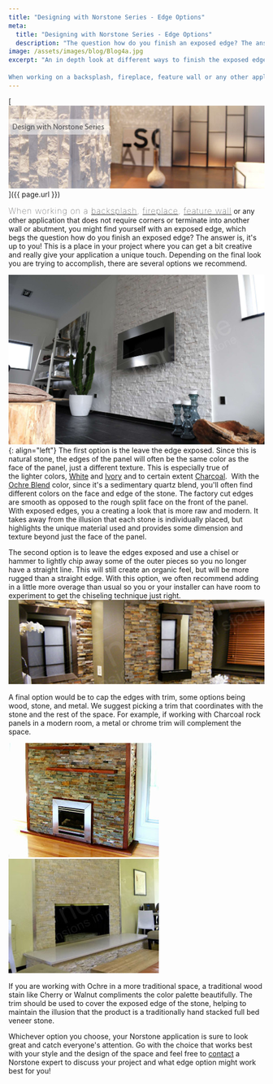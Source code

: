 ```yaml
---
title: "Designing with Norstone Series - Edge Options"
meta:
  title: "Designing with Norstone Series - Edge Options"
  description: "The question how do you finish an exposed edge? The answer is, it's up to you! Depending on the final look you are trying to accomplish, there are several options we recommend."
image: /assets/images/blog/Blog4a.jpg
excerpt: "An in depth look at different ways to finish the exposed edges of Norstone Rock Panel system.

When working on a backsplash, fireplace, feature wall or any other application that does not require corners or terminate into another wall or abutment, you might find yourself with an exposed edge, which begs the question how do you finish an exposed edge? The answer is, it's up to you! This is a place in your project where you can get a bit creative and really give your application a unique touch. Depending on the final look you are trying to accomplish, there are several options we recommend."
---
```


[![](/assets/images/blog/Blog4a.jpg)]({{ page.url }})

<span style="font-size:16px;font-weight:lighter;letter-spacing:1px">When working on a [backsplash](/gallery/application/backsplashes/), [fireplace](/gallery/application/fireplace/), [feature wall](/gallery/application/natural-stone-feature-walls/)</span> or any other application that does not require corners or terminate into another wall or abutment, you might find yourself with an exposed edge, which begs the question how do you finish an exposed edge? The answer is, it's up to you! This is a place in your project where you can get a bit creative and really give your application a unique touch. Depending on the final look you are trying to accomplish, there are several options we recommend.

![](/assets/images/blog/White-Fireplace-1800.jpg){: align="left"} The first option is the leave the edge exposed. Since this is natural stone, the edges of the panel will often be the same color as the face of the panel, just a different texture. This is especially true of the lighter colors, [White](/products/rock-panels/white/) and [Ivory](/products/rock-panels/ivory/) and to certain extent [Charcoal](/products/rock-panels/charcoal).  With the [Ochre Blend](/products/rock-panels/ochre/) color, since it's a sedimentary quartz blend, you'll often find different colors on the face and edge of the stone. The factory cut edges are smooth as opposed to the rough split face on the front of the panel. With exposed edges, you a creating a look that is more raw and modern. It takes away from the illusion that each stone is individually placed, but highlights the unique material used and provides some dimension and texture beyond just the face of the panel.

The second option is to leave the edges exposed and use a chisel or hammer to lightly chip away some of the outer pieces so you no longer have a straight line. This will still create an organic feel, but will be more rugged than a straight edge. With this option, we often recommend adding in a little more overage than usual so you or your installer can have room to experiment to get the chiseling technique just right.![](/assets/images/blog/Norstone-Ochre-Rock-Panels-Bathtastistic-Chiseled-Edges.jpg)

A final option would be to cap the edges with trim, some options being wood, stone, and metal. We suggest picking a trim that coordinates with the stone and the rest of the space. For example, if working with Charcoal rock panels in a modern room, a metal or chrome trim will complement the space.

![](/assets/images/blog/Ochre-Fireplace-Wood-Trim.jpg)![](/assets/images/blog/Norstone-Ivory-Fireplace-Steel-Edge.jpg)

If you are working with Ochre in a more traditional space, a traditional wood stain like Cherry or Walnut compliments the color palette beautifully. The trim should be used to cover the exposed edge of the stone, helping to maintain the illusion that the product is a traditionally hand stacked full bed veneer stone.

Whichever option you choose, your Norstone application is sure to look great and catch everyone's attention. Go with the choice that works best with your style and the design of the space and feel free to [contact](/contact-us/) a Norstone expert to discuss your project and what edge option might work best for you!
